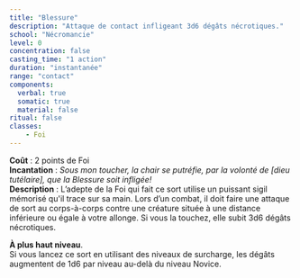 ```yaml
---
title: "Blessure"
description: "Attaque de contact infligeant 3d6 dégâts nécrotiques."
school: "Nécromancie"
level: 0
concentration: false
casting_time: "1 action"
duration: "instantanée"
range: "contact"
components:
  verbal: true
  somatic: true
  material: false
ritual: false
classes:
    - Foi
---
```

**Coût** : 2 points de Foi  
**Incantation** : *Sous mon toucher, la chair se putréfie, par la volonté de [dieu tutélaire], que la Blessure soit infligée!*    
**Description** : L’adepte de la Foi qui fait ce sort utilise un puissant sigil mémorisé qu'il trace sur sa main. Lors d’un combat, il doit faire  une attaque de sort au corps-à-corps contre une créature située à une distance inférieure ou égale à votre allonge. Si vous la touchez, elle subit 3d6 dégâts nécrotiques.  

**À plus haut niveau**.  
Si vous lancez ce sort en utilisant des niveaux de surcharge, les dégâts augmentent de 1d6 par niveau au-delà du niveau Novice.  
